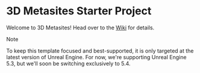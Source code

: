# 3D Metasites Starter Project

Welcome to 3D Metasites! Head over to the [Wiki](https://github.com/80lv/3D-Metasites-Starter-Project/wiki) for details.

> [!NOTE]
> To keep this template focused and best-supported, it is only targeted at the latest version of Unreal Engine. For now, we're supporting Unreal Engine 5.3, but we'll soon be switching exclusively to 5.4.
